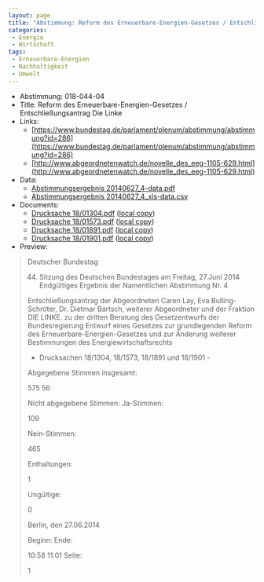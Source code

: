 ```yaml
---
layout: page
title: "Abstimmung: Reform des Erneuerbare-Energien-Gesetzes / Entschließungsantrag Die Linke"
categories:
 - Energie
 - Wirtschaft
tags:
 - Erneuerbare-Energien
 - Nachhaltigkeit
 - Umwelt
---
```


* Abstimmung: 018-044-04
* Title: Reform des Erneuerbare-Energien-Gesetzes / Entschließungsantrag Die Linke
* Links: 
    * [https://www.bundestag.de/parlament/plenum/abstimmung/abstimmung?id=286](https://www.bundestag.de/parlament/plenum/abstimmung/abstimmung?id=286)
    * [http://www.abgeordnetenwatch.de/novelle_des_eeg-1105-629.html](http://www.abgeordnetenwatch.de/novelle_des_eeg-1105-629.html)
* Data: 
    * [Abstimmungsergebnis 20140627_4-data.pdf](/res/abstimmungsliste/20140627_4-data.pdf)
    * [Abstimmungsergebnis 20140627_4_xls-data.csv](/res/abstimmungsliste/analyses/20140627_4_xls-data.csv)
* Documents: 
    * [Drucksache 18/01304.pdf](http://dip21.bundestag.de/dip21/btd/18/013/1801304.pdf) ([local copy](/res/abstimmungsdaten/018-044-04/1801304.pdf))
    * [Drucksache 18/01573.pdf](http://dip21.bundestag.de/dip21/btd/18/015/1801573.pdf) ([local copy](/res/abstimmungsdaten/018-044-04/1801573.pdf))
    * [Drucksache 18/01891.pdf](http://dip21.bundestag.de/dip21/btd/18/018/1801891.pdf) ([local copy](/res/abstimmungsdaten/018-044-04/1801891.pdf))
    * [Drucksache 18/01901.pdf](http://dip21.bundestag.de/dip21/btd/18/019/1801901.pdf) ([local copy](/res/abstimmungsdaten/018-044-04/1801901.pdf))
* Preview: 
> Deutscher Bundestag
> 
> 44. Sitzung des Deutschen Bundestages
> am Freitag, 27.Juni 2014
> Endgültiges Ergebnis der Namentlichen Abstimmung Nr. 4
> 
> Entschließungsantrag der Abgeordneten Caren Lay, Eva Bulling-Schröter, Dr. Dietmar
> Bartsch, weiterer Abgeordneter und der Fraktion DIE LINKE.
> zu der dritten Beratung des Gesetzentwurfs der Bundesregierung
> Entwurf eines Gesetzes zur grundlegenden Reform des Erneuerbare-Energien-Gesetzes und
> zur Änderung weiterer Bestimmungen des Energiewirtschaftsrechts
> - Drucksachen 18/1304, 18/1573, 18/1891 und 18/1901 -
> 
> Abgegebene Stimmen insgesamt:
> 
> 575
> 56
> 
> Nicht abgegebene Stimmen:
> Ja-Stimmen:
> 
> 109
> 
> Nein-Stimmen:
> 
> 465
> 
> Enthaltungen:
> 
> 1
> 
> Ungültige:
> 
> 0
> 
> Berlin, den 27.06.2014
> 
> Beginn:
> Ende:
> 
> 10:58
> 11:01
> Seite:
> 
> 1
> 
> 
